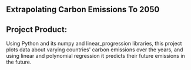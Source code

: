 ## Extrapolating Carbon Emissions To 2050

## Project Product: 

Using Python and its numpy and linear_progression libraries, this project plots data about varying countries' carbon emissions over the years, and using linear 
and polynomial regression it predicts their future emissions in the future.
